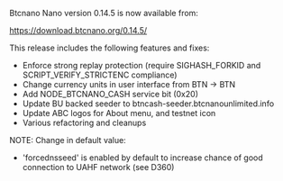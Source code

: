 Btcnano Nano version 0.14.5 is now available from:

  <https://download.btcnano.org/0.14.5/>

This release includes the following features and fixes:

- Enforce strong replay protection (require SIGHASH_FORKID
  and SCRIPT_VERIFY_STRICTENC compliance)
- Change currency units in user interface from BTN -> BTN
- Add NODE_BTCNANO_CASH service bit (0x20)
- Update BU backed seeder to btncash-seeder.btcnanounlimited.info
- Update ABC logos for About menu, and testnet icon 
- Various refactoring and cleanups

NOTE: Change in default value:
- 'forcednsseed' is enabled by default to increase
  chance of good connection to UAHF network (see D360)
